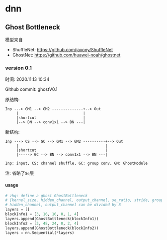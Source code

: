# dnn



## Ghost Bottleneck

模型来自

- ShuffleNet: https://github.com/jaxony/ShuffleNet
- GhostNet: https://github.com/huawei-noah/ghostnet



### version 0.1

时间: 2020.11.13 10:34

Github commit: ghostV0.1

原结构: 

```
Inp ---> GM1 --> GM2 --------------+--> Out
     |                             |
     |shortcut                     |
     |--> BN --> conv1x1 --> BN ---|
```



新结构:

```
Inp ---> CS --> GC --> GM1 --> GM2 ----------+--> Out
     |                                       |
     |shortcut                               |
     |-----> GC --> BN --> conv1x1 --> BN ---|
     
Inp: input, CS: channel shuffle, GC: group conv, GM: GhostModule
```

注: 省略了`Se`层

#### usage

```python
# zhq: define a ghost GhostBottleneck
# [kernel_size, hidden_channel, output_channel, se_ratio, stride, groups]
# hidden_channel, output_channel can be divided by 8
layers = []
blockInfo1 = [3, 16, 16, 0, 1, 4]
layers.append(GhostBottleneck(blockInfo1))
blockInfo2 = [3, 48, 24, 0, 2, 4]
layers.append(GhostBottleneck(blockInfo2))
layers = nn.Sequential(*layers)
```

